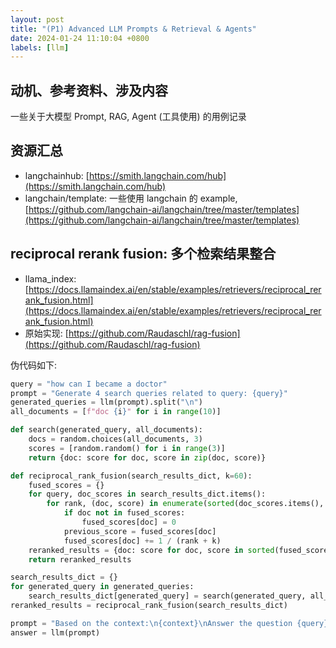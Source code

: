 ```yaml
---
layout: post
title: "(P1) Advanced LLM Prompts & Retrieval & Agents"
date: 2024-01-24 11:10:04 +0800
labels: [llm]
---
```


## 动机、参考资料、涉及内容

一些关于大模型 Prompt, RAG, Agent (工具使用) 的用例记录

## 资源汇总

- langchainhub: [https://smith.langchain.com/hub](https://smith.langchain.com/hub)
- langchain/template: 一些使用 langchain 的 example, [https://github.com/langchain-ai/langchain/tree/master/templates](https://github.com/langchain-ai/langchain/tree/master/templates)

## reciprocal rerank fusion: 多个检索结果整合

- llama_index: [https://docs.llamaindex.ai/en/stable/examples/retrievers/reciprocal_rerank_fusion.html](https://docs.llamaindex.ai/en/stable/examples/retrievers/reciprocal_rerank_fusion.html)
- 原始实现: [https://github.com/Raudaschl/rag-fusion](https://github.com/Raudaschl/rag-fusion)

伪代码如下:

```python
query = "how can I became a doctor"
prompt = "Generate 4 search queries related to query: {query}"
generated_queries = llm(prompt).split("\n")
all_documents = [f"doc {i}" for i in range(10)]

def search(generated_query, all_documents):
    docs = random.choices(all_documents, 3)
    scores = [random.random() for i in range(3)]
    return {doc: score for doc, score in zip(doc, score)}

def reciprocal_rank_fusion(search_results_dict, k=60):
    fused_scores = {}
    for query, doc_scores in search_results_dict.items():
        for rank, (doc, score) in enumerate(sorted(doc_scores.items(), key=lambda x: x[1], reverse=True)):
            if doc not in fused_scores:
                fused_scores[doc] = 0
            previous_score = fused_scores[doc]
            fused_scores[doc] += 1 / (rank + k)
    reranked_results = {doc: score for doc, score in sorted(fused_scores.items(), key=lambda x: x[1], reverse=True)[:4]}  # 假设只留 4 个结果
    return reranked_results

search_results_dict = {}
for generated_query in generated_queries:
    search_results_dict[generated_query] = search(generated_query, all_documents)
reranked_results = reciprocal_rank_fusion(search_results_dict)

prompt = "Based on the context:\n{context}\nAnswer the question {query}".format(context="\n".join(reranked_results.keys()), query=query)
answer = llm(prompt)
```
